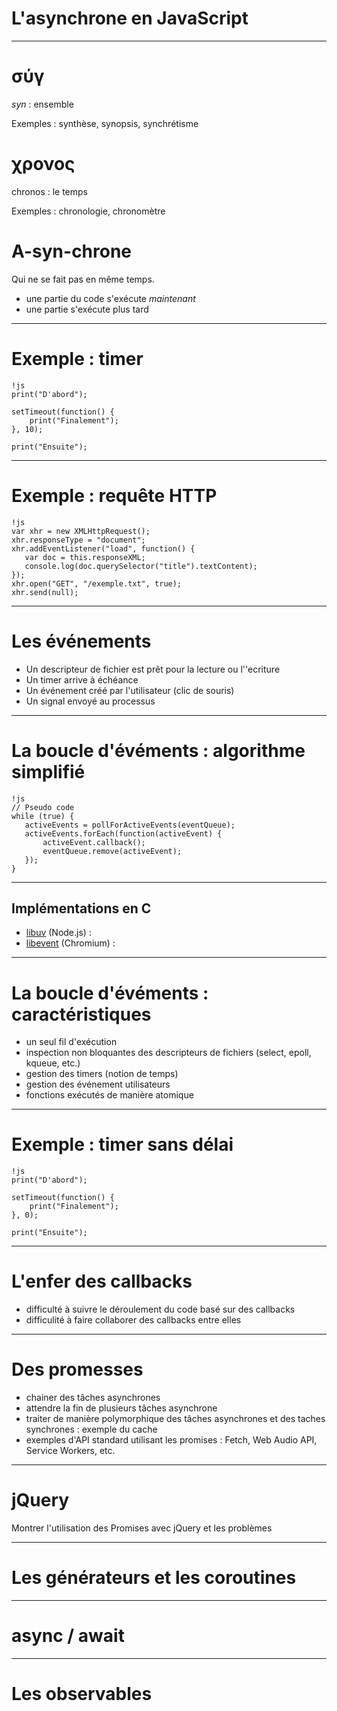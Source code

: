 # L'asynchrone en JavaScript

---

# σύγ

*syn* : ensemble

Exemples : synthèse, synopsis, synchrétisme

# χρονος

chronos : le temps

Exemples : chronologie, chronomètre

# A-syn-chrone

Qui ne se fait pas en même temps.

* une partie du code s'exécute *maintenant*
* une partie s'exécute plus tard

---

# Exemple : timer

    !js
    print("D'abord");

    setTimeout(function() {
        print("Finalement");
    }, 10);

    print("Ensuite");

---

# Exemple : requête HTTP

    !js
    var xhr = new XMLHttpRequest();
    xhr.responseType = "document";
    xhr.addEventListener("load", function() {
       var doc = this.responseXML;
       console.log(doc.querySelector("title").textContent);
    });
    xhr.open("GET", "/exemple.txt", true);
    xhr.send(null);

---

# Les événements

- Un descripteur de fichier est prêt pour la lecture ou l''ecriture
- Un timer arrive à échéance
- Un événement créé par l'utilisateur (clic de souris)
- Un signal envoyé au processus

---

# La boucle d'évéments : algorithme simplifié

    !js
    // Pseudo code
    while (true) {
       activeEvents = pollForActiveEvents(eventQueue);
       activeEvents.forEach(function(activeEvent) {
           activeEvent.callback();
           eventQueue.remove(activeEvent);
       });
    }

---

## Implémentations en C

- [libuv](http://nikhilm.github.io/uvbook/basics.html) (Node.js) : 
- [libevent](http://www.wangafu.net/~nickm/libevent-book/Ref3_eventloop.html) (Chromium) : 

---

# La boucle d'évéments : caractéristiques

- un seul fil d'exécution
- inspection non bloquantes des descripteurs de fichiers (select, epoll, kqueue, etc.)
- gestion des timers (notion de temps)
- gestion des événement utilisateurs
- fonctions exécutés de manière atomique

---

# Exemple : timer sans délai

    !js
    print("D'abord");

    setTimeout(function() {
        print("Finalement");
    }, 0);

    print("Ensuite");

---

# L'enfer des callbacks

- difficulté à suivre le déroulement du code basé sur des callbacks
- difficulité à faire collaborer des callbacks entre elles

---

# Des promesses

- chainer des tâches asynchrones
- attendre la fin de plusieurs tâches asynchrone
- traiter de manière polymorphique des tâches asynchrones et des taches synchrones : exemple du cache
- exemples d'API standard utilisant les promises : Fetch, Web Audio API, Service Workers, etc.

---

# jQuery

Montrer l'utilisation des Promises avec jQuery et les problèmes

---

# Les générateurs et les coroutines

---

# async / await

---

# Les observables
